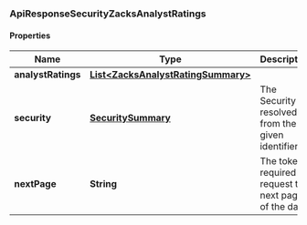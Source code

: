 
### ApiResponseSecurityZacksAnalystRatings

#### Properties
Name | Type | Description | Notes
------------ | ------------- | ------------- | -------------
**analystRatings** | [**List&lt;ZacksAnalystRatingSummary&gt;**](ZacksAnalystRatingSummary.md) |  |  [optional]
**security** | [**SecuritySummary**](SecuritySummary.md) | The Security resolved from the given identifier |  [optional]
**nextPage** | **String** | The token required to request the next page of the data |  [optional]



